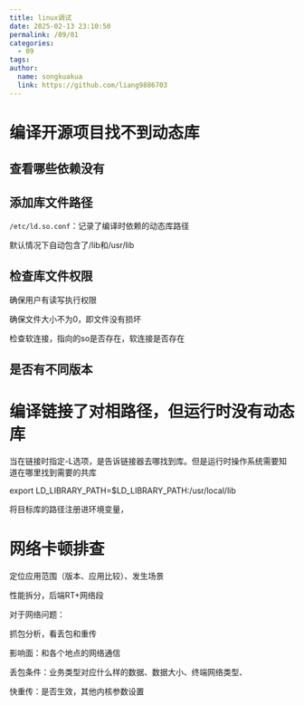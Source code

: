 ```yaml
---
title: linux调试
date: 2025-02-13 23:10:50
permalink: /09/01
categories: 
  - 09
tags: 
author:
  name: songkuakua
  link: https://github.com/liang9886703
---
```

# 编译开源项目找不到动态库

## 查看哪些依赖没有


## 添加库文件路径

`/etc/ld.so.conf`：记录了编译时依赖的动态库路径

默认情况下自动包含了/lib和/usr/lib


## 检查库文件权限


确保用户有读写执行权限

确保文件大小不为0，即文件没有损坏

检查软连接，指向的so是否存在，软连接是否存在

## 是否有不同版本

# 编译链接了对相路径，但运行时没有动态库

当在链接时指定-L选项，是告诉链接器去哪找到库。但是运行时操作系统需要知道在哪里找到需要的共库

export LD_LIBRARY_PATH=$LD_LIBRARY_PATH:/usr/local/lib

将目标库的路径注册进环境变量，

# 网络卡顿排查

定位应用范围（版本、应用比较）、发生场景

性能拆分，后端RT+网络段

对于网络问题：

抓包分析，看丢包和重传

影响面：和各个地点的网络通信

丢包条件：业务类型对应什么样的数据、数据大小、终端网络类型、

快重传：是否生效，其他内核参数设置
